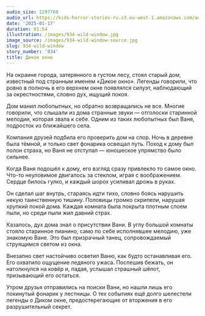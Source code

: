 ```yaml
---
audio_size: 2297760
audio_url: https://kids-horror-stories-ru.s3.eu-west-1.amazonaws.com/audio/934-wild-window.mp3
date: '2025-01-17'
duration: 01:54
illustration: /images/934-wild-window.jpg
image_source: /images/934-wild-window-source.jpg
slug: 934-wild-window
story_number: '934'
title: Дикое окно
---
```


На окраине города, затерянного в густом лесу, стоял старый дом, известный под странным именем «Дикое окно». Легенды говорили, что ровно в полночь в его верхнем окне появлялся силуэт, наблюдающий за окрестностями, словно дух, ищущий покоя.

Дом манил любопытных, но обратно возвращались не все. Многие говорили, что слышали из дома странные звуки — отголоски старинной мелодии, которая звала к себе. Одним из таких любопытных был Ваня, подросток из ближайшего села.

Компания друзей подбила его проверить дом на спор. Ночь в деревне была тёмной, и только свет фонарика освещал путь. Поход к дому был полон страха, но Ваня не отступал — юношеское упрямство было сильнее.

Когда Ваня подошёл к дому, его взгляд сразу привлекло то самое окно. Что-то неуловимое двигалось за стеклом, играя с воображением. Сердце билось гулко, и каждый шорох усиливал дрожь в руках.

Он сделал шаг внутрь, стараясь идти тихо, словно боясь нарушить некую таинственную тишину. Половицы громко скрипели, нарушая хрупкий покой дома. Каждая комната была покрыта плотным слоем пыли, но среди пыли жил давний страх.

Казалось, дух дома знал о присутствии Вани. В углу большой комнаты стояло старинное пианино, само по себе исполнявшее мелодию, уже знакомую Ване. Это был призрачный танец, сопровождаемый струящимся светом из окна.

Внезапно свет настойчиво осветил Ваню, как будто останавливая его. Его охватило ощущение ледяного ужаса. Поспешив бежать, он натолкнулся на ковёр и, падая, услышал страшный шёпот, призывающий его остаться.

Утром друзья отправились на поиски Вани, но нашли лишь его покинутый фонарик у лестницы. О тех событиях ещё долго шелестели легенды о Диком окне, предостерегающие от вторжения в его разрушительный секрет.